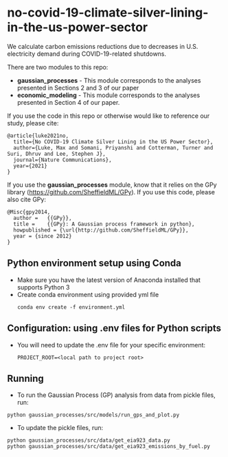 no-covid-19-climate-silver-lining-in-the-us-power-sector
==============================

We calculate carbon emissions reductions due to decreases in U.S. electricity demand during COVID-19-related shutdowns. 

There are two modules to this repo: 
* **gaussian_processes** - This module corresponds to the analyses presented in Sections 2 and 3 of our paper
* **economic_modeling** - This module corresponds to the analyses presented in Section 4 of our paper.

If you use the code in this repo or otherwise would like to reference our study, please cite:

````
@article{luke2021no,
  title={No COVID-19 Climate Silver Lining in the US Power Sector},
  author={Luke, Max and Somani, Priyanshi and Cotterman, Turner and Suri, Dhruv and Lee, Stephen J},
  journal={Nature Communications},
  year={2021}
}
````

If you use the **gaussian_processes** module, know that it relies on the GPy library (https://github.com/SheffieldML/GPy). If you use this code, please also cite GPy:

````
@Misc{gpy2014,
  author =   {{GPy}},
  title =    {{GPy}: A Gaussian process framework in python},
  howpublished = {\url{http://github.com/SheffieldML/GPy}},
  year = {since 2012}
}
````


Python environment setup using Conda
------------
* Make sure you have the latest version of Anaconda installed that supports Python 3
* Create conda environment using provided yml file
    ~~~~
    conda env create -f environment.yml
    ~~~~

Configuration: using .env files for Python scripts
------------
* You will need to update the .env file for your specific environment:
    ~~~~
    PROJECT_ROOT=<local path to project root> 
    ~~~~

Running
------------
* To run the Gaussian Process (GP) analysis from data from pickle files, run:
~~~~
python gaussian_processes/src/models/run_gps_and_plot.py
~~~~
* To update the pickle files, run:
~~~~
python gaussian_processes/src/data/get_eia923_data.py
python gaussian_processes/src/data/get_eia923_emissions_by_fuel.py
~~~~